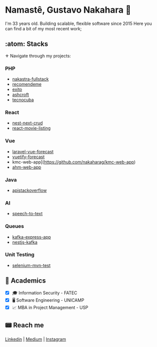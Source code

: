 # Namastê, Gustavo Nakahara :full_moon_with_face:

I'm 33 years old. Building scalable, flexible software since 2015
Here you can find a bit of my most recent work; 

## :atom: Stacks
:fleur_de_lis: Navigate through my projects:

### PHP
- [nakastra-fullstack](https://github.com/nakaharag/nakastra-fullstack)
- [recomendeme](https://github.com/nakaharag/recomendeme)
- [exito](https://github.com/nakaharag/exito)
- [ashcroft](https://github.com/nakaharag/ASHCROFT)
- [tecnocuba](https://github.com/nakaharag/TECNOCUBA)

### React
- [nest-next-crud](https://github.com/nakaharag/nest-next-crud)
- [react-movie-listing](https://github.com/nakaharag/react-movie-listing)

### Vue
- [laravel-vue-forecast](https://github.com/nakaharag/laravel-vue-forecast)
- [vuetify-forecast](https://github.com/nakaharag/vuetify-forecast)
- kmc-web-app](https://github.com/nakaharag/kmc-web-app)
- [ahm-web-app](https://github.com/nakaharag/ahm-web-app)

### Java
- [apistackoverflow](https://github.com/nakaharag/apistackoverflow)

### AI
- [speech-to-text](https://github.com/nakaharag/speech-to-text)

### Queues
- [kafka-express-app](https://github.com/nakaharag/kafka-express-app)
- [nestjs-kafka](https://github.com/nakaharag/nestjs-kafka)

### Unit Testing
- [selenium-mvn-test](https://github.com/nakaharag/selenium-mvn-test)

## 📖 Academics
- [x] :mortar_board: Information Security - FATEC
- [x] :desktop_computer: Software Engineering - UNICAMP
- [X] :chart_with_upwards_trend: MBA in Project Management - USP

## :pager: Reach me
[Linkedin](https://www.linkedin.com/in/gustavonakahara/)  |
[Medium](https://medium.com/@nakaharag)  |
[Instagram](https://www.instagram.com/nakaharag/)
